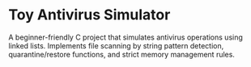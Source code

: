 # Toy Antivirus Simulator

A beginner-friendly C project that simulates antivirus operations using linked lists.
Implements file scanning by string pattern detection, quarantine/restore functions,
and strict memory management rules.
